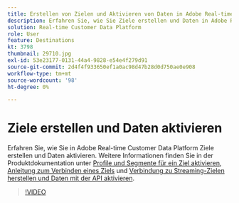 ```yaml
---
title: Erstellen von Zielen und Aktivieren von Daten in Adobe Real-time Customer Data Platform (RTCDP)
description: Erfahren Sie, wie Sie Ziele erstellen und Daten in Adobe Real-time Customer Data Platform aktivieren.
solution: Real-time Customer Data Platform
role: User
feature: Destinations
kt: 3798
thumbnail: 29710.jpg
exl-id: 53e23177-0131-44a4-9828-e54e4f279d91
source-git-commit: 2d4f4f933650ef1a0ac98d47b28d0d750ae0e908
workflow-type: tm+mt
source-wordcount: '98'
ht-degree: 0%

---
```


# Ziele erstellen und Daten aktivieren

Erfahren Sie, wie Sie in Adobe Real-time Customer Data Platform Ziele erstellen und Daten aktivieren. Weitere Informationen finden Sie in der Produktdokumentation unter [Profile und Segmente für ein Ziel aktivieren](https://experienceleague.adobe.com/docs/experience-platform/rtcdp/destinations/dest-tutorials/activate-destinations.html), [Anleitung zum Verbinden eines Ziels](https://experienceleague.adobe.com/docs/experience-platform/rtcdp/destinations/dest-tutorials/connect-destination.html) und [Verbindung zu Streaming-Zielen herstellen und Daten mit der API aktivieren](https://experienceleague.adobe.com/docs/experience-platform/rtcdp/destinations/api-tutorials/streaming-destinations-api-tutorial.html).

>[!VIDEO](https://video.tv.adobe.com/v/29710?quality=12&learn=on)

